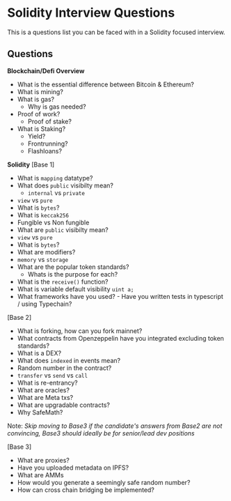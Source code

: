 # Solidity Interview Questions

This is a questions list you can be faced with in a Solidity focused interview.

## Questions

**Blockchain/Defi Overview**

- What is the essential difference between Bitcoin & Ethereum?
- What is mining?
- What is gas?
  - Why is gas needed?
- Proof of work?
  - Proof of stake?
- What is Staking?
  - Yield?
  - Frontrunning?
  - Flashloans?

**Solidity**
[Base 1]

- What is `mapping` datatype?
- What does `public` visibilty mean?
  - `internal` vs `private`
- `view` vs `pure`
- What is `bytes`?
- What is `keccak256`
- Fungible vs Non fungible
- What are `public` visibilty mean?
- `view` vs `pure`
- What is `bytes`?
- What are modifiers?
- `memory` vs `storage`
- What are the popular token standards?
  - Whats is the purpose for each?
- What is the `receive()` function?
- What is variable default visibility `uint a;`
- What frameworks have you used? - Have you written tests in typescript / using Typechain?

[Base 2]

- What is forking, how can you fork mainnet?
- What contracts from Openzeppelin have you integrated excluding token standards?
- What is a DEX?
- What does `indexed` in events mean?
- Random number in the contract?
- `transfer` vs `send` vs `call`
- What is re-entrancy?
- What are oracles?
- What are Meta txs?
- What are upgradable contracts?
- Why SafeMath?

Note: _Skip moving to Base3 if the candidate's answers from Base2 are not convincing, Base3 should ideally be for senior/lead dev positions_

[Base 3]

- What are proxies?
- Have you uploaded metadata on IPFS?
- What are AMMs
- How would you generate a seemingly safe random number?
- How can cross chain bridging be implemented?
